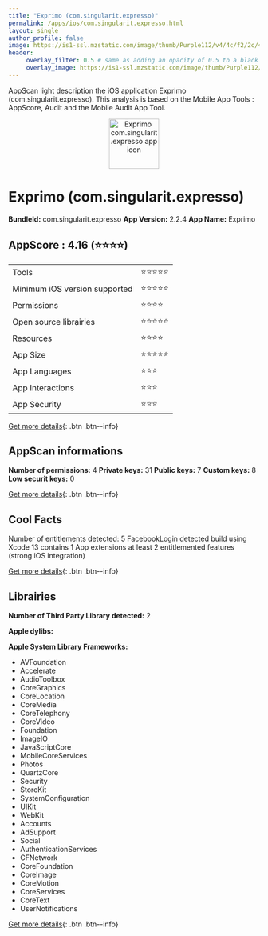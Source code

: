 ```yaml
---
title: "Exprimo (com.singularit.expresso)"
permalink: /apps/ios/com.singularit.expresso.html
layout: single
author_profile: false
image: https://is1-ssl.mzstatic.com/image/thumb/Purple112/v4/4c/f2/2c/4cf22c4a-4857-3a94-3875-cdb2ff673ba5/AppIcon-1x_U007emarketing-0-10-0-85-220.png/512x512bb.jpg
header: 
     overlay_filter: 0.5 # same as adding an opacity of 0.5 to a black background
     overlay_image: https://is1-ssl.mzstatic.com/image/thumb/Purple112/v4/4c/f2/2c/4cf22c4a-4857-3a94-3875-cdb2ff673ba5/AppIcon-1x_U007emarketing-0-10-0-85-220.png/512x512bb.jpg
---
```

AppScan light description the iOS application Exprimo (com.singularit.expresso). This analysis is based on the Mobile App Tools : AppScore, Audit and the Mobile Audit App Tool.

  
  
<div style="text-align: center;"><img src="https://is1-ssl.mzstatic.com/image/thumb/Purple112/v4/4c/f2/2c/4cf22c4a-4857-3a94-3875-cdb2ff673ba5/AppIcon-1x_U007emarketing-0-10-0-85-220.png/512x512bb.jpg" width="100" height="100" alt="Exprimo com.singularit.expresso app icon"></div>  
  
# Exprimo (com.singularit.expresso)

**BundleId:** com.singularit.expresso
**App Version:** 2.2.4
**App Name:** Exprimo


## AppScore : 4.16 (⭐️⭐️⭐️⭐️) 

<table>
<tr><td> Tools </td><td> ⭐️⭐️⭐️⭐️⭐️ </td></tr>
<tr><td> Minimum iOS version supported </td><td> ⭐️⭐️⭐️⭐️⭐️ </td></tr>
<tr><td> Permissions </td><td> ⭐️⭐️⭐️⭐️ </td></tr>
<tr><td> Open source librairies </td><td> ⭐️⭐️⭐️⭐️⭐️ </td></tr>
<tr><td> Resources </td><td> ⭐️⭐️⭐️⭐️ </td></tr>
<tr><td> App Size </td><td> ⭐️⭐️⭐️⭐️⭐️ </td></tr>
<tr><td> App Languages </td><td> ⭐️⭐️⭐️ </td></tr>
<tr><td> App Interactions </td><td> ⭐️⭐️⭐️ </td></tr>
<tr><td> App Security </td><td> ⭐️⭐️⭐️ </td></tr>
</table>

[Get more details](/pricing.html){: .btn .btn--info}  
  
## AppScan informations 

**Number of permissions:** 4
**Private keys:** 31
**Public keys:** 7
**Custom keys:** 8
**Low securit keys:** 0
  
[Get more details](/pricing.html){: .btn .btn--info}

## Cool Facts

Number of entitlements detected: 5
FacebookLogin detected
build using Xcode 13
contains 1 App extensions
at least 2 entitlemented features (strong iOS integration)
  
[Get more details](/pricing.html){: .btn .btn--info}

## Librairies 
**Number of Third Party Library detected:** 2

**Apple dylibs:**


**Apple System Library Frameworks:**
- AVFoundation
- Accelerate
- AudioToolbox
- CoreGraphics
- CoreLocation
- CoreMedia
- CoreTelephony
- CoreVideo
- Foundation
- ImageIO
- JavaScriptCore
- MobileCoreServices
- Photos
- QuartzCore
- Security
- StoreKit
- SystemConfiguration
- UIKit
- WebKit
- Accounts
- AdSupport
- Social
- AuthenticationServices
- CFNetwork
- CoreFoundation
- CoreImage
- CoreMotion
- CoreServices
- CoreText
- UserNotifications


  
[Get more details](/pricing.html){: .btn .btn--info}

